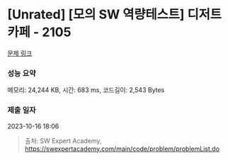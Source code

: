 # [Unrated] [모의 SW 역량테스트] 디저트 카페 - 2105 

[문제 링크](https://swexpertacademy.com/main/code/problem/problemDetail.do?contestProbId=AV5VwAr6APYDFAWu) 

### 성능 요약

메모리: 24,244 KB, 시간: 683 ms, 코드길이: 2,543 Bytes

### 제출 일자

2023-10-16 18:06



> 출처: SW Expert Academy, https://swexpertacademy.com/main/code/problem/problemList.do